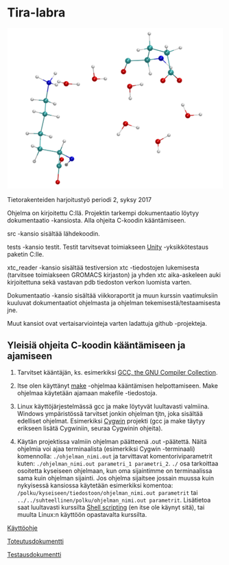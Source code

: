 # Tira-labra

![alt text](tests/vmdscene.png "esimerkki")

Tietorakenteiden harjoitustyö periodi 2, syksy 2017

Ohjelma on kirjoitettu C:llä. Projektin tarkempi dokumentaatio löytyy dokumentaatio -kansiosta.
Alla ohjeita C-koodin kääntämiseen.

src -kansio sisältää lähdekoodin.

tests -kansio testit. Testit tarvitsevat toimiakseen [Unity](http://www.throwtheswitch.org/unity/) -yksikkötestaus paketin C:lle.

xtc_reader -kansio sisältää testiversion xtc -tiedostojen lukemisesta (tarvitsee toimiakseen GROMACS kirjaston) 
ja yhden xtc aika-askeleen auki kirjoitettuna sekä vastavan pdb tiedoston verkon luomista varten.

Dokumentaatio -kansio sisältää viikkoraportit ja muun kurssin vaatimuksiin kuuluvat dokumentaatiot ohjelmasta ja ohjelman tekemisestä/testaamisesta jne.

Muut kansiot ovat vertaisarviointeja varten ladattuja github -projekteja.

## Yleisiä ohjeita C-koodin kääntämiseen ja ajamiseen

1. Tarvitset kääntäjän, ks. esimerkiksi [GCC, the GNU Compiler Collection](https://gcc.gnu.org/).

2. Itse olen käyttänyt [make](https://www.gnu.org/software/make/) -ohjelmaa kääntämisen helpottamiseen.
Make ohjelmaa käytetään ajamaan makefile -tiedostoja.

3. Linux käyttöjärjestelmässä gcc ja make löytyvät luultavasti valmiina.
Windows ympäristössä tarvitset jonkin ohjelman tjtn, joka sisältää edelliset ohjelmat.
Esimerkiksi [Cygwin](https://www.cygwin.com/) projekti
(gcc ja make täytyy erikseen lisätä Cygwiniin, seuraa Cygwinin ohjeita).

4. Käytän projektissa valmiin ohjelman päätteenä .out -päätettä.
Näitä ohjelmia voi ajaa terminaalista (esimerkiksi Cygwin -terminaali) komennolla:
`./ohjelman_nimi.out` ja tarvittavat komentoriviparametrit kuten: `./ohjelman_nimi.out parametri_1 parametri_2`.
`./` osa tarkoittaa osoitetta kyseiseen ohjelmaan, kun oma sijaintimme on terminaalissa sama kuin ohjelman sijainti.
Jos ohjelma sijaitsee jossain muussa kuin nykyisessä kansiossa käytetään esimerkiksi komentoa:
`/polku/kyseiseen/tiedostoon/ohjelman_nimi.out parametrit` tai `../../suhteellinen/polku/ohjelman_nimi.out parametrit`.
Lisätietoa saat luultavasti kurssilta [Shell scripting](https://courses.helsinki.fi/fi/csm13501) (en itse ole käynyt sitä),
tai muulta Linux:n käyttöön opastavalta kurssilta.

[Käyttöohje](dokumentaatio/kayttoohje.md)

[Toteutusdokumentti](dokumentaatio/toteutusdokumentti.md)

[Testausdokumentti](dokumentaatio/testausdokumentti.md)